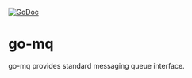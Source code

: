 [![GoDoc](https://godoc.org/github.com/uudashr/go-mq?status.svg)](https://godoc.org/github.com/uudashr/go-mq)
# go-mq

go-mq provides standard messaging queue interface.
